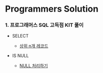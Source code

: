 # Programmers Solution
### 1. 프로그래머스 SQL 고득점 KIT 풀이
* SELECT
  * [상위 n개 레코드](http://www.google.com)

* IS NULL
  * [NULL 처리하기](http://www.google.com)
